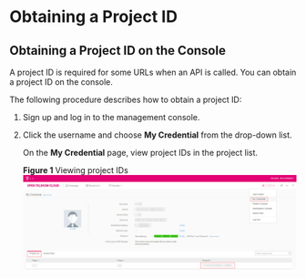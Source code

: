 # Obtaining a Project ID<a name="dcs-api-0312045"></a>

## Obtaining a Project ID on the Console<a name="section751154684517"></a>

A project ID is required for some URLs when an API is called. You can obtain a project ID on the console.

The following procedure describes how to obtain a project ID:

1.  Sign up and log in to the management console.
2.  Click the username and choose  **My Credential**  from the drop-down list.

    On the  **My Credential**  page, view project IDs in the project list.

    **Figure  1**  Viewing project IDs<a name="fig39324824103512"></a>  
    ![](figures/viewing-project-ids.jpg "viewing-project-ids")


